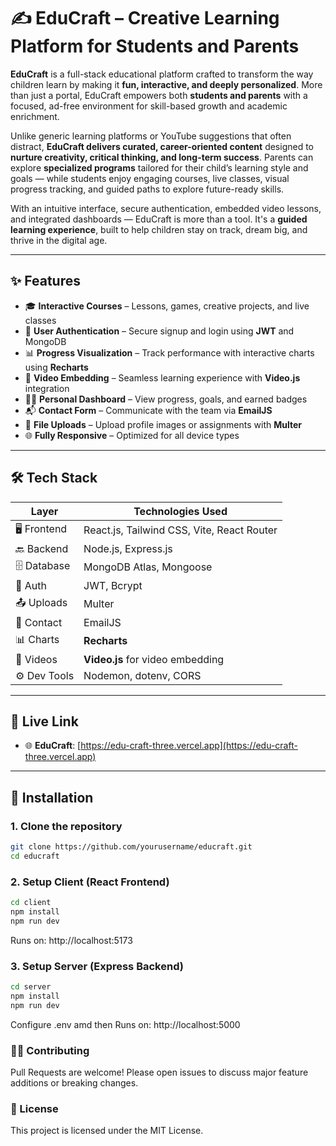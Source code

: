 # ✍️ EduCraft – Creative Learning Platform for Students and Parents

**EduCraft** is a full-stack educational platform crafted to transform the way children learn by making it **fun, interactive, and deeply personalized**. More than just a portal, EduCraft empowers both **students and parents** with a focused, ad-free environment for skill-based growth and academic enrichment.

Unlike generic learning platforms or YouTube suggestions that often distract, **EduCraft delivers curated, career-oriented content** designed to **nurture creativity, critical thinking, and long-term success**. Parents can explore **specialized programs** tailored for their child’s learning style and goals — while students enjoy engaging courses, live classes, visual progress tracking, and guided paths to explore future-ready skills.

With an intuitive interface, secure authentication, embedded video lessons, and integrated dashboards — EduCraft is more than a tool. It's a **guided learning experience**, built to help children stay on track, dream big, and thrive in the digital age.


---

## ✨ Features

- 🎓 **Interactive Courses** – Lessons, games, creative projects, and live classes  
- 🔐 **User Authentication** – Secure signup and login using **JWT** and MongoDB  
- 📊 **Progress Visualization** – Track performance with interactive charts using **Recharts**  
- 🎥 **Video Embedding** – Seamless learning experience with **Video.js** integration  
- 🧑‍🎓 **Personal Dashboard** – View progress, goals, and earned badges  
- 📬 **Contact Form** – Communicate with the team via **EmailJS**  
- 📁 **File Uploads** – Upload profile images or assignments with **Multer**  
- 🌐 **Fully Responsive** – Optimized for all device types  

---

## 🛠 Tech Stack

| Layer        | Technologies Used                          |
| ------------ | ------------------------------------------ |
| 🖥️ Frontend | React.js, Tailwind CSS, Vite, React Router |
| 🔙 Backend   | Node.js, Express.js                        |
| 🗄️ Database | MongoDB Atlas, Mongoose                    |
| 🔐 Auth      | JWT, Bcrypt                                |
| 📤 Uploads   | Multer                                     |
| 📧 Contact   | EmailJS                                    |
| 📊 Charts    | **Recharts**                               |
| 🎥 Videos    | **Video.js** for video embedding           |
| ⚙️ Dev Tools | Nodemon, dotenv, CORS                      |


---

## 🔗 Live Link

- 🌐 **EduCraft**: [https://edu-craft-three.vercel.app](https://edu-craft-three.vercel.app)  


---

## 🚀 Installation

### 1. Clone the repository

```bash
git clone https://github.com/yourusername/educraft.git
cd educraft
```
### 2. Setup Client (React Frontend)

```bash
cd client
npm install
npm run dev
```
Runs on: http://localhost:5173

###  3. Setup Server (Express Backend)

```bash
cd server
npm install
npm run dev
```
Configure .env amd then
Runs on: http://localhost:5000
### 🧑‍💻 Contributing
Pull Requests are welcome!
Please open issues to discuss major feature additions or breaking changes.

### 📄 License
This project is licensed under the MIT License.
